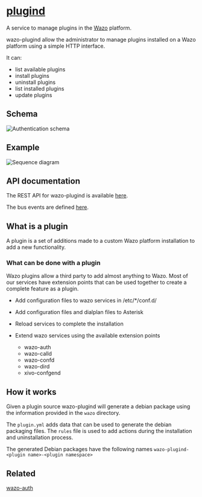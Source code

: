# [plugind](https://github.com/wazo-pbx/wazo-plugind)

A service to manage plugins in the [Wazo](http://wazo.community) platform.

wazo-plugind allow the administrator to manage plugins installed on a Wazo platform using
a simple HTTP interface.

It can:

* list available plugins
* install plugins
* uninstall plugins
* list installed plugins
* update plugins

## Schema

![Authentication schema](diagram.svg)

## Example

![Sequence diagram](sequence-diagram.svg)

## API documentation

The REST API for wazo-plugind is available [here](http://developers.wazo.io/api/plugins.html).

The bus events are defined [here](https://github.com/wazo-pbx/xivo-bus/blob/master/xivo_bus/resources/plugins/events.py).

## What is a plugin

A plugin is a set of additions made to a custom Wazo platform installation to add a new functionality.

### What can be done with a plugin

Wazo plugins allow a third party to add almost anything to Wazo. Most of our services have extension points that can be used together to create a complete feature as a plugin.

* Add configuration files to wazo services in /etc/*/conf.d/
* Add configuration files and dialplan files to Asterisk
* Reload services to complete the installation
* Extend wazo services using the available extension points

  * wazo-auth
  * wazo-calld
  * wazo-confd
  * wazo-dird
  * xivo-confgend

## How it works

Given a plugin source wazo-plugind will generate a debian package using the information provided in the `wazo` directory.

The `plugin.yml` adds data that can be used to generate the debian packaging files.
The `rules` file is used to add actions during the installation and uninstallation process.

The generated Debian packages have the following names `wazo-plugind-<plugin name>-<plugin namespace>`

## Related
 
[wazo-auth](authentication.html)
